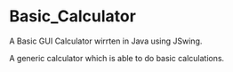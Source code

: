 # Basic_Calculator
A Basic GUI Calculator wirrten in Java using JSwing.

A generic calculator which is able to do basic calculations.
